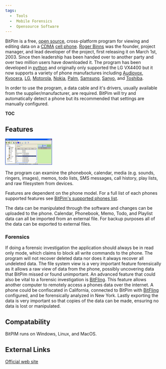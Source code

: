 ```yaml
---
tags:
  -  Tools
  -  Mobile Forensics
  -  Opensource Software 
---
```

BitPim is a free, [open source](http://www.opensource.org/docs/definition.php), cross-platform
program for viewing and editing data on a [CDMA](cdma.md) [cell
phone](cell_phone.md). [Roger
Binns](mailto:rogerb@rogerbinns.com) was the founder, project manager,
and lead developer of the project, first releasing it on March 1st,
2003. Since then leadership has been handed over to another party and
over two million users have downloaded it. The program has been
developed in [python](python.md) and originally only supported
the LG VX4400 but it now supports a variety of phone manufactures
including [Audiovox](audiovox.md),
[Kyocera](kyocera.md), [LG](lg.md),
[Motorola](motorola.md), [Nokia](nokia.md ),
[Palm](palm.md), [Samsung](samsung.md),
[Sanyo](sanyo.md), and [Toshiba](toshiba.md).

In order to use the program, a data cable and it's drivers, usually
available from the supplier/manufacturer, are required. BitPim will try
and automatically detect a phone but its recommended that settings are
manually configured.

__TOC__

## Features

![Alt text](assets/images/150px-bitpim.png "screen-phonebooktab.png")

The program can examine the phonebook, calendar, media (e.g. sounds,
ringers, images), memos, todo lists, SMS messages, call history, play
lists, and raw filesystem from devices.

Features are dependent on the phone model. For a full list of each
phones supported features see [BitPim's supported phones
list](http://www.bitpim.org/help/phones-featuressupported.htm).

The data can be manipulated through the software and changes can be
uploaded to the phone. Calendar, Phonebook, Memo, Todo, and Playlist
data can all be imported from an external file. For backup purposes all
of the data can be exported to external files.

### Forensics

If doing a forensic investigation the application should always be in
read only mode, which claims to block all write commands to the phone.
The program will not recover deleted data nor does it always recover all
undeleted data. The file system view is a very important feature
forensically as it allows a raw view of data from the phone, possibly
uncovering data that BitPim missed or found unimportant. An advanced
feature that could also be vital to a forensic investigation is
[BitFling](bitfling.md). This feature allows another computer to
remotely access a phones data over the internet. A phone could be
confiscated in California, connected to BitPim with
[BitFling](bitfling.md) configured, and be forensically analyzed
in New York. Lastly exporting the data is very important so that copies
of the data can be made, ensuring no data is lost or manipulated.

## Compatability

BitPIM runs on Windows, Linux, and MacOS.

## External Links

[Official web site](http://www.bitpim.org/)

